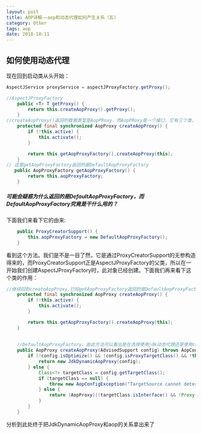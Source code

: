 ```yaml
---
layout: post
title: AOP详解——aop和动态代理如何产生关系（五)
category: Other
tags: aop
date: 2018-10-11
---
```

## 如何使用动态代理

现在回到启动类从头开始：
``` java
AspectJService proxyService = aspectJProxyFactory.getProxy();

//AspectJProxyFactory
    public <T> T getProxy() {
        return this.createAopProxy().getProxy();
    }
//createAopProxy()返回的数据类型是AopPRoxy，而AopPRoxy是一个接口，它有三个类，JdkDynamicAopProxy、CglibAopProxy、ObjenesisCglibAopProxy
    protected final synchronized AopProxy createAopProxy() {
        if (!this.active) {
            this.activate();
        }

        return this.getAopProxyFactory().createAopProxy(this);
    }
// 这里getAopProxyFactory返回的是DefaultAopProxyFactory
   public AopProxyFactory getAopProxyFactory() {
        return this.aopProxyFactory;
    }
```
##### 可能会疑惑为什么返回的是DefaultAopProxyFactory，而DefaultAopProxyFactory究竟是干什么用的？
下面我们来看下它的由来:
``` java
    public ProxyCreatorSupport() {
        this.aopProxyFactory = new DefaultAopProxyFactory();
    }
```
看到这个方法。我们是不是一目了然，它是通过ProxyCreatorSupport的无参构造得来的，而ProxyCreatorSupport正是AspectJProxyFactory的父类，所以在一开始我们创建AspectJProxyFactory时，此对象已经创建。下面我们再来看下这个类的作用：

``` java
//继续回到createAopProxy,已知getAopProxyFactory返回的是DefaultAopProxyFactory
    protected final synchronized AopProxy createAopProxy() {
        if (!this.active) {
            this.activate();
        }

        return this.getAopProxyFactory().createAopProxy(this);
    }
    
    
    //DefaultAopProxyFactory，由此方法可以看出是在选择使用jdk动态代理还是使用cglib(本代码使用的是jdk)
    public AopProxy createAopProxy(AdvisedSupport config) throws AopConfigException {
        if (!config.isOptimize() && !config.isProxyTargetClass() && !this.hasNoUserSuppliedProxyInterfaces(config)) {
            return new JdkDynamicAopProxy(config);
        } else {
            Class<?> targetClass = config.getTargetClass();
            if (targetClass == null) {
                throw new AopConfigException("TargetSource cannot determine target class: Either an interface or a target is required for proxy creation.");
            } else {
                return (AopProxy)(!targetClass.isInterface() && !Proxy.isProxyClass(targetClass) ? new ObjenesisCglibAopProxy(config) : new JdkDynamicAopProxy(config));
            }
        }
    }
```
分析到此处终于把JdkDynamicAopProxy和aop的关系拿出来了